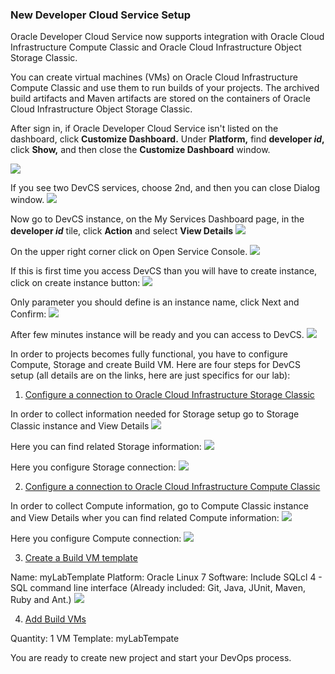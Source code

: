 ### New Developer Cloud Service Setup ###

Oracle Developer Cloud Service now supports integration with Oracle Cloud Infrastructure Compute Classic and Oracle Cloud Infrastructure Object Storage Classic.

You can create virtual machines (VMs) on Oracle Cloud Infrastructure Compute Classic and use them to run builds of your projects. The archived build artifacts and Maven artifacts are stored on the containers of Oracle Cloud Infrastructure Object Storage Classic.

After sign in, if Oracle Developer Cloud Service isn't listed on the dashboard, click **Customize Dashboard.** Under **Platform,** find **developer _id_,** click **Show,** and then close the **Customize Dashboard** window.

![](common/DevCS-setup/noDevCS.png)

If you see two DevCS services, choose 2nd, and then you can close Dialog window.
![](common/DevCS-setup/custDashboard.png)

Now go to DevCS instance, on the My Services Dashboard page, in the **developer _id_** tile, click **Action** and select **View Details**
![](common/DevCS-setup/DevCS-details.png)

On the upper right corner click on Open Service Console.
![](common/DevCS-setup/DevCS-open-console.png)

If this is first time you access DevCS than you will have to create instance, click on create instance button:
![](common/DevCS-setup/DevCS-create-inst.png)

Only parameter you should define is an instance name, click Next and Confirm:
![](common/DevCS-setup/DevCS-inst-name.png)

After few minutes instance will be ready and you can access to DevCS.
![](common/DevCS-setup/DevCS-access.png)


In order to projects becomes fully functional, you have to configure Compute, Storage and create Build VM. Here are four steps for DevCS setup (all details are on the links, here are just specifics for our lab):

1. [Configure a connection to Oracle Cloud Infrastructure Storage Classic](http://www.oracle.com/webfolder/technetwork/tutorials/obe/cloud/developer/config_compute_storage/devcs_config_storage.html)

In order to collect information needed for Storage setup go to Storage Classic instance and View Details
![](common/DevCS-setup/SrorageClassic-view-details.png)

Here you can find related Storage information:
![](common/DevCS-setup/DevCS-StorageClassic-connect.png)

Here you configure Storage connection:
![](common/DevCS-setup/DevCS-StorageClassic-config.png)


2. [Configure a connection to Oracle Cloud Infrastructure Compute Classic](http://www.oracle.com/webfolder/technetwork/tutorials/obe/cloud/developer/config_compute_storage/devcs_config_compute.html)

In order to collect Compute information, go to Compute Classic instance and View Details wher you can find related Compute information:
![](common/DevCS-setup/DevCS-ComputeClassic-view-details.png)

Here you configure Compute connection:
![](common/DevCS-setup/DevcCS-ComputeClassic-config.png)


3. [Create a Build VM template](http://www.oracle.com/webfolder/technetwork/tutorials/obe/cloud/developer/config_buildvm/devcs_create_buildvmtemplate.html)

Name: myLabTemplate
Platform: Oracle Linux 7
Software: Include SQLcl 4 - SQL command line interface  (Already included: Git, Java, JUnit, Maven, Ruby and Ant.)
![](common/DevCS-setup/DevCS-Build-software.png)


4. [Add Build VMs](http://www.oracle.com/webfolder/technetwork/tutorials/obe/cloud/developer/config_buildvm/devcs_create_buildvm.html)

Quantity: 1
VM Template: myLabTempate


You are ready to create new project and start your DevOps process.
